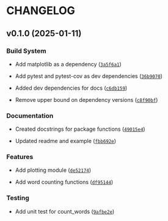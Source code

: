 # CHANGELOG


## v0.1.0 (2025-01-11)

### Build System

- Add matplotlib as a dependency
  ([`3a5f6a1`](https://github.com/hankunxiao/pycounts/commit/3a5f6a1cba5bb3d5c0156bf740612eedc93e051c))

- Add pytest and pytest-cov as dev dependencies
  ([`36b9070`](https://github.com/hankunxiao/pycounts/commit/36b90705b2f80062537ddbd9e15261c2025c1dbc))

- Added dev dependencies for docs
  ([`c6db159`](https://github.com/hankunxiao/pycounts/commit/c6db15927eee06050b4897b9a3eb0970313a570b))

- Remove upper bound on dependency versions
  ([`c8f90bf`](https://github.com/hankunxiao/pycounts/commit/c8f90bf022a68be149533eda59baed55c382f807))

### Documentation

- Created docstrings for package functions
  ([`49015e4`](https://github.com/hankunxiao/pycounts/commit/49015e43c0aba8ca5c1bea24f303fc446663aef3))

- Updated readme and example
  ([`fbb692e`](https://github.com/hankunxiao/pycounts/commit/fbb692e5e0631413a2ab6b63d7700e58bfba74bb))

### Features

- Add plotting module
  ([`de52174`](https://github.com/hankunxiao/pycounts/commit/de521743d74d4847ecaa7afe178d033f1b638a88))

- Add word counting functions
  ([`df95144`](https://github.com/hankunxiao/pycounts/commit/df95144d20b6bf0ab96f158a81fa1ada5f63ec5b))

### Testing

- Add unit test for count_words
  ([`9afbe2e`](https://github.com/hankunxiao/pycounts/commit/9afbe2e11c1e4ce39420c033d18575c132629833))
